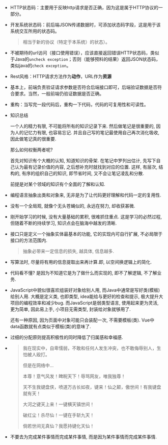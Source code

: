 - HTTP状态码：主要用于反映http请求是否正确，因为这是属于HTTP协议的一部分。

- 开发系统状态码：前后端JSON传递数据时，可添加状态码字段，这是用于该系统交互所用的状态码。

  > 相当于新的协议（特定于本系统）的状态）。

- 不被期待的url访问（接口使用错误），应该直接返回错误HTTP状态码，类似于Java的`uncheck exception`；否则（能够预料的结果）返回JSON状态码，类似java的`check exception`。

- Rest风格：HTTP请求方法作为**动作**，URL作为**资源**

- 基本上，前端负责验证请求参数是否符合后端接口即可，后端验证数据是否符合要求。当然，一般前端仍验证数据是否正确。

- 重构：当写完一段代码后，重构一下代码，代码的可复用性和可读性。

* 知识总结

  一个人的精力有限, 不可能将所有的知识记录下来. 然后做笔记是很重要的, 因为人的记忆力有限, 也容易忘记. 并且自己写的笔记最使用自己再次消化吸收, 因此做笔记真的很重要.

  那么如何权衡两者呢?

  首先对知识有个大概的认知, 知道知识的骨架. 在笔记中罗列出估计, 先写下自己认为最有记录价值的内容, 之后想补充时就找到对应的位置. 这样, 有层次, 结构的, 有序的组织自己的知识, 即节省时间, 又不会让笔记凌乱和分散.

  前提是对某个领域的知识有个全面的了解和认知.

* 编程语言抽象出类和对象来, 无非是为了让代码更好理解和代码一定的复用性.

* 没有一个全局观, 就像个无头苍蝇似的, 永远在努力, 却收获甚微.

* 刚开始学习的时候, 没有大量基础的累积, 很难抓住重点. 这是学习的必然过程, 但随着不断的持续学习, 知识点会在脑海中越发的清晰.

* 接口只是定义一个抽象实体最基本的功能, 它的实现内可自行扩展, 不必局限于接口的方法范围内.

  > 抽象必带来一定信息的损失, 越具体, 信息越多.

* 写算法时, 尽量将有用的信息提取出来再计算.即, 以空间换逻辑上的简化.

* 代码看不懂? 是因为不知道它是为了做什么而实现的, 即不了解逻辑, 不了解业务.

* JavaScript中貌似很喜欢组装好对象给别人用, 而Java中通常是写好类(模板)给别人用. 大概是定义类, 也即类型, idea能给与更好的检查和提示, 极大提升大项目的编程效率和减少bug. 而JavaScript是弱类型语言, 使用起来更为灵活, 更为简单, 因此易上手, 小项目无需类型, 封装给对象就够用了.

  还有一种原因, 因为页面中对象可能只会装配一次, 不需要模板(类). Vue中data函数就有点类似于模板(类)的意味了.

* 过细的分配原则提高积极性的同时降低了归属感和幸福感.

* > 我在现实中，自卑懦弱，不敢和任何人发生冲突，也不敢侮辱别人，生怕被人殴打。
  >
  > 但是在网络中…
  >
  > 本尊！意气风发！睥睨天下！辱骂网友，唯我独尊！
  >
  > 天不生我键盘侠，喷道万古长如夜，键来！仙之颠，傲世间！有我键盘就有天！
  >
  > 大河之键天上来！一键横天镇世间！
  >
  > 破红尘！杀尽仙！一键在手斩九天！
  >
  > 倘若世间无真仙？我愿持键化天仙！
  
* 不要去为完成某件事情而完成某件事情, 而是因为某件事情而完成某件事情.
